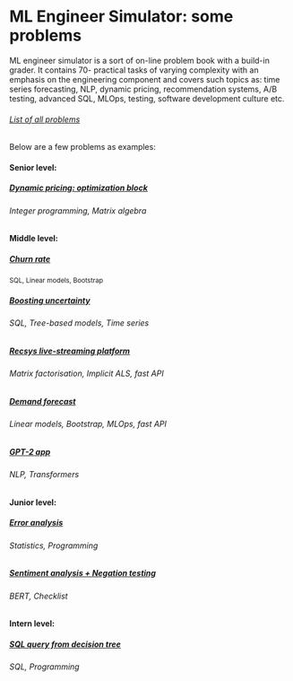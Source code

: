 # ML Engineer Simulator: some problems
ML engineer simulator is a sort of on-line problem book with a build-in grader. It contains 70- practical tasks of varying complexity with an emphasis on the engineering component and covers such topics as: time series forecasting, NLP, dynamic pricing, recommendation systems, A/B testing, advanced SQL, MLOps, testing, software development culture etc.

###### [List of all problems](https://simulator-ml.notion.site/dfcd22d2dee24176b2998c9231f79f10?v=7a44c363484b463c89c08f60ac8b351f)

Below are a few problems as examples:

#### Senior level:
##### [Dynamic pricing: optimization block](./pricing/)
###### Integer programming, Matrix algebra
#### Middle level:
##### [Churn rate](./churn_rate) 
<sub>SQL, Linear models, Bootstrap</sub>
##### [Boosting uncertainty](./model_uncertainty)
###### SQL, Tree-based models, Time series
##### [Recsys live-streaming platform](./recsys)
###### Matrix factorisation, Implicit ALS, fast API
##### [Demand forecast](./demand_forecast)
###### Linear models, Bootstrap, MLOps, fast API
##### [GPT-2 app](./nlp/gpt_2)
###### NLP, Transformers
#### Junior level:
##### [Error analysis](./error_analysis)
###### Statistics, Programming
##### [Sentiment analysis + Negation testing](./nlp/sentiment)
###### BERT, Checklist
#### Intern level:
##### [SQL query from decision tree](./tree_sql)
###### SQL, Programming
